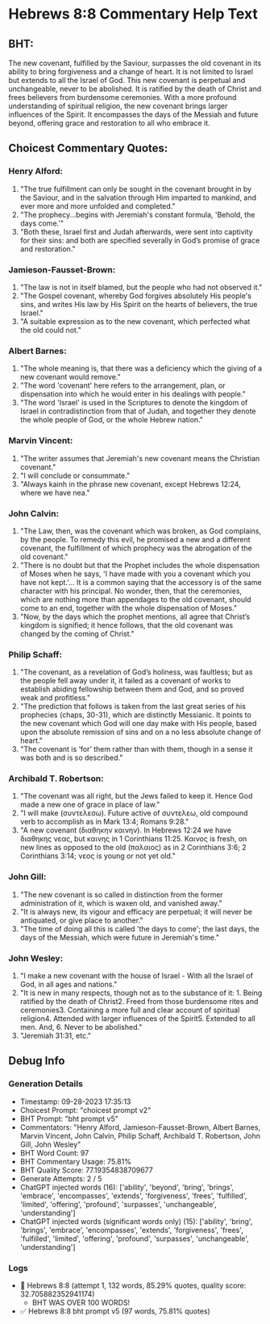 # Hebrews 8:8 Commentary Help Text

## BHT:
The new covenant, fulfilled by the Saviour, surpasses the old covenant in its ability to bring forgiveness and a change of heart. It is not limited to Israel but extends to all the Israel of God. This new covenant is perpetual and unchangeable, never to be abolished. It is ratified by the death of Christ and frees believers from burdensome ceremonies. With a more profound understanding of spiritual religion, the new covenant brings larger influences of the Spirit. It encompasses the days of the Messiah and future beyond, offering grace and restoration to all who embrace it.

## Choicest Commentary Quotes:
### Henry Alford:
1. "The true fulfillment can only be sought in the covenant brought in by the Saviour, and in the salvation through Him imparted to mankind, and ever more and more unfolded and completed." 
2. "The prophecy...begins with Jeremiah's constant formula, 'Behold, the days come.'" 
3. "Both these, Israel first and Judah afterwards, were sent into captivity for their sins: and both are specified severally in God’s promise of grace and restoration."

### Jamieson-Fausset-Brown:
1. "The law is not in itself blamed, but the people who had not observed it."
2. "The Gospel covenant, whereby God forgives absolutely His people's sins, and writes His law by His Spirit on the hearts of believers, the true Israel."
3. "A suitable expression as to the new covenant, which perfected what the old could not."

### Albert Barnes:
1. "The whole meaning is, that there was a deficiency which the giving of a new covenant would remove."
2. "The word 'covenant' here refers to the arrangement, plan, or dispensation into which he would enter in his dealings with people."
3. "The word 'Israel' is used in the Scriptures to denote the kingdom of Israel in contradistinction from that of Judah, and together they denote the whole people of God, or the whole Hebrew nation."

### Marvin Vincent:
1. "The writer assumes that Jeremiah's new covenant means the Christian covenant."
2. "I will conclude or consummate."
3. "Always kainh in the phrase new covenant, except Hebrews 12:24, where we have nea."

### John Calvin:
1. "The Law, then, was the covenant which was broken, as God complains, by the people. To remedy this evil, he promised a new and a different covenant, the fulfillment of which prophecy was the abrogation of the old covenant."
2. "There is no doubt but that the Prophet includes the whole dispensation of Moses when he says, 'I have made with you a covenant which you have not kept.'... It is a common saying that the accessory is of the same character with his principal. No wonder, then, that the ceremonies, which are nothing more than appendages to the old covenant, should come to an end, together with the whole dispensation of Moses."
3. "Now, by the days which the prophet mentions, all agree that Christ’s kingdom is signified; it hence follows, that the old covenant was changed by the coming of Christ."

### Philip Schaff:
1. "The covenant, as a revelation of God’s holiness, was faultless; but as the people fell away under it, it failed as a covenant of works to establish abiding fellowship between them and God, and so proved weak and profitless."
2. "The prediction that follows is taken from the last great series of his prophecies (chaps, 30-31), which are distinctly Messianic. It points to the new covenant which God will one day make with His people, based upon the absolute remission of sins and on a no less absolute change of heart."
3. "The covenant is ‘for’ them rather than with them, though in a sense it was both and is so described."

### Archibald T. Robertson:
1. "The covenant was all right, but the Jews failed to keep it. Hence God made a new one of grace in place of law."
2. "I will make (συντελεσω). Future active of συντελεω, old compound verb to accomplish as in Mark 13:4; Romans 9:28."
3. "A new covenant (διαθηκην καινην). In Hebrews 12:24 we have διαθηκης νεας, but καινης in 1 Corinthians 11:25. Καινος is fresh, on new lines as opposed to the old (παλαιος) as in 2 Corinthians 3:6; 2 Corinthians 3:14; νεος is young or not yet old."

### John Gill:
1. "The new covenant is so called in distinction from the former administration of it, which is waxen old, and vanished away."
2. "It is always new, its vigour and efficacy are perpetual; it will never be antiquated, or give place to another."
3. "The time of doing all this is called 'the days to come'; the last days, the days of the Messiah, which were future in Jeremiah's time."

### John Wesley:
1. "I make a new covenant with the house of Israel - With all the Israel of God, in all ages and nations."
2. "It is new in many respects, though not as to the substance of it: 1. Being ratified by the death of Christ2. Freed from those burdensome rites and ceremonies3. Containing a more full and clear account of spiritual religion4. Attended with larger influences of the Spirit5. Extended to all men. And, 6. Never to be abolished."
3. "Jeremiah 31:31, etc."


## Debug Info
### Generation Details
- Timestamp: 09-28-2023 17:35:13
- Choicest Prompt: "choicest prompt v2"
- BHT Prompt: "bht prompt v5"
- Commentators: "Henry Alford, Jamieson-Fausset-Brown, Albert Barnes, Marvin Vincent, John Calvin, Philip Schaff, Archibald T. Robertson, John Gill, John Wesley"
- BHT Word Count: 97
- BHT Commentary Usage: 75.81%
- BHT Quality Score: 77.19354838709677
- Generate Attempts: 2 / 5
- ChatGPT injected words (16):
	['ability', 'beyond', 'bring', 'brings', 'embrace', 'encompasses', 'extends', 'forgiveness', 'frees', 'fulfilled', 'limited', 'offering', 'profound', 'surpasses', 'unchangeable', 'understanding']
- ChatGPT injected words (significant words only) (15):
	['ability', 'bring', 'brings', 'embrace', 'encompasses', 'extends', 'forgiveness', 'frees', 'fulfilled', 'limited', 'offering', 'profound', 'surpasses', 'unchangeable', 'understanding']

### Logs
- 🔄 Hebrews 8:8 (attempt 1, 132 words, 85.29% quotes, quality score: 32.705882352941174) 
	- BHT WAS OVER 100 WORDS!
- ✅ Hebrews 8:8 bht prompt v5 (97 words, 75.81% quotes)